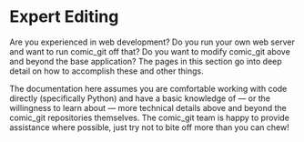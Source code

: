 # Expert Editing

Are you experienced in web development? Do you run your own web server and want to run comic\_git off that? Do you want to modify comic\_git above and beyond the base application? The pages in this section go into deep detail on how to accomplish these and other things.

The documentation here assumes you are comfortable working with code directly (specifically Python) and have a basic knowledge of — or the willingness to learn about — more technical details above and beyond the comic\_git repositories themselves. The comic\_git team is happy to provide assistance where possible, just try not to bite off more than you can chew!
